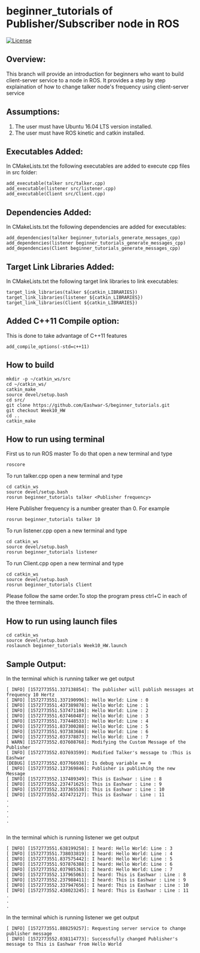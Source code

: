 # beginner_tutorials of Publisher/Subscriber node in ROS
[![License](https://img.shields.io/badge/License-BSD%203--Clause-blue.svg)](https://opensource.org/licenses/BSD-3-Clause)

## Overview:
This branch will provide an introduction for beginners who want to build client-server service to a node in ROS. It provides a step by step explaination of how to change talker node's frequency using client-server service

## Assumptions:

1. The user must have Ubuntu 16.04 LTS version installed.
2. The user must have ROS kinetic and catkin installed.

## Executables Added:
In CMakeLists.txt the following executables are added to execute cpp files in src folder:
```
add_executable(talker src/talker.cpp)
add_executable(listener src/listener.cpp)
add_executable(Client src/Client.cpp)
```

## Dependencies Added:
In CMakeLists.txt the following dependencies are added for executables:
```
add_dependencies(talker beginner_tutorials_generate_messages_cpp)
add_dependencies(listener beginner_tutorials_generate_messages_cpp)
add_dependencies(Client beginner_tutorials_generate_messages_cpp)
```

## Target Link Libraries Added:
In CMakeLists.txt the following target link libraries to link executables:
```
target_link_libraries(talker ${catkin_LIBRARIES})
target_link_libraries(listener ${catkin_LIBRARIES})
target_link_libraries(Client ${catkin_LIBRARIES})
```

## Added C++11 Compile option:
This is done to take advantage of C++11 features
```
add_compile_options(-std=c++11)
```
## How to build
```
mkdir -p ~/catkin_ws/src
cd ~/catkin_ws/
catkin_make
source devel/setup.bash
cd src/
git clone https://github.com/Eashwar-S/beginner_tutorials.git
git checkout Week10_HW
cd ..
catkin_make
```

## How to run using terminal
First us to run ROS master
To do that open a new terminal and type
```
roscore
```

To run talker.cpp open a new terminal and type
```
cd catkin_ws
source devel/setup.bash
rosrun beginner_tutorials talker <Publisher frequency>
```
Here Publisher frequency is a number greater than 0. For example
```
rosrun beginner_tutorials talker 10
```

To run listener.cpp open a new terminal and type
```
cd catkin_ws
source devel/setup.bash
rosrun beginner_tutorials listener
```

To run Client.cpp open a new terminal and type
```
cd catkin_ws
source devel/setup.bash
rosrun beginner_tutorials Client
```
Please follow the same order.To stop the program press ctrl+C in each of the three terminals.

## How to run using launch files
```
cd catkin_ws
source devel/setup.bash
roslaunch beginner_tutorials Week10_HW.launch
```
## Sample Output:

In the terminal which is running talker we get output
```
[ INFO] [1572773551.337138854]: The publisher will publish messages at frequency 10 Hertz
[ INFO] [1572773551.337190996]: Hello World: Line : 0
[ INFO] [1572773551.437389878]: Hello World: Line : 1
[ INFO] [1572773551.537471104]: Hello World: Line : 2
[ INFO] [1572773551.637460487]: Hello World: Line : 3
[ INFO] [1572773551.737448533]: Hello World: Line : 4
[ INFO] [1572773551.837300288]: Hello World: Line : 5
[ INFO] [1572773551.937383684]: Hello World: Line : 6
[ INFO] [1572773552.037378873]: Hello World: Line : 7
[ WARN] [1572773552.037608768]: Modifying the Custom Message of the Publisher
[ INFO] [1572773552.037693599]: Modified Talker's message to :This is Eashwar
[DEBUG] [1572773552.037766938]: Is debug variable == 0
[ INFO] [1572773552.137369846]: Publisher is publishing the new Message
[ INFO] [1572773552.137489349]: This is Eashwar : Line : 8
[ INFO] [1572773552.237471625]: This is Eashwar : Line : 9
[ INFO] [1572773552.337365538]: This is Eashwar : Line : 10
[ INFO] [1572773552.437472127]: This is Eashwar : Line : 11
.
.
.
.
.


```
In the terminal which is running listener we get output
```
[ INFO] [1572773551.638199258]: I heard: Hello World: Line : 3
[ INFO] [1572773551.738033819]: I heard: Hello World: Line : 4
[ INFO] [1572773551.837575442]: I heard: Hello World: Line : 5
[ INFO] [1572773551.937876388]: I heard: Hello World: Line : 6
[ INFO] [1572773552.037985361]: I heard: Hello World: Line : 7
[ INFO] [1572773552.137965063]: I heard: This is Eashwar : Line : 8
[ INFO] [1572773552.237988411]: I heard: This is Eashwar : Line : 9
[ INFO] [1572773552.337947656]: I heard: This is Eashwar : Line : 10
[ INFO] [1572773552.438023245]: I heard: This is Eashwar : Line : 11
.
.
.
```
In the terminal which is running listener we get output
```
[ INFO] [1572773551.888259257]: Requesting server service to change publisher message
[ INFO] [1572773552.038114773]: Successfully changed Publisher's message to This is Eashwar from Hello World
```
